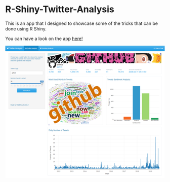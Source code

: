 # R-Shiny-Twitter-Analysis

This is an app that I designed to showcase some of the tricks that can be done using R Shiny.

You can have a look on the app <a href="https://rabiibouhestine.shinyapps.io/twitteranalysis/" target="_blank">here!</a>

![App Screenshot](screenshot.png)